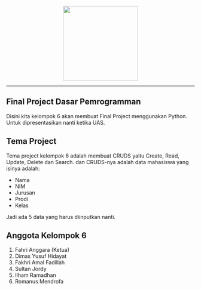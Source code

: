 <p align="center"><a href="https://bsi.ac.id" target="_blank"><img src="https://pbs.twimg.com/media/DpNiWO7UcAUQKEq.png" width="200"></a></p>

-----

## Final Project Dasar Pemrogramman
Disini kita kelompok 6 akan membuat Final Project menggunakan Python. Untuk dipresentasikan nanti ketika UAS.

## Tema Project
Tema project kelompok 6 adalah membuat CRUDS yaitu Create, Read, Update, Delete dan Search. dan CRUDS-nya adalah data mahasiswa yang isinya adalah:
- Nama
- NIM
- Jurusan
- Prodi
- Kelas

Jadi ada 5 data yang harus diinputkan nanti.

## Anggota Kelompok 6
1. Fahri Anggara (Ketua)
2. Dimas Yusuf Hidayat
3. Fakhri Amal Fadillah
4. Sultan Jordy
5. Ilham Ramadhan
6. Romanus Mendrofa